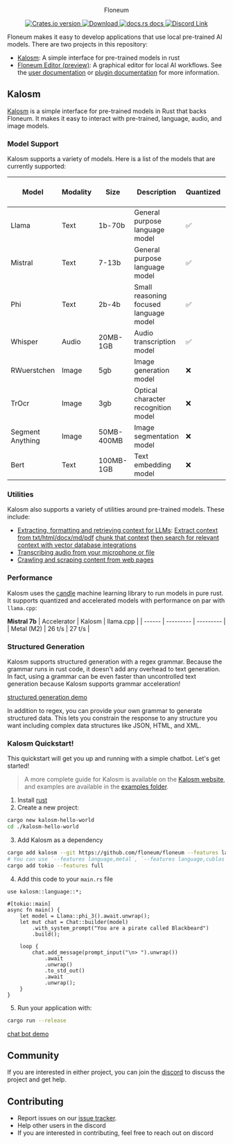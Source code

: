 <p align="center">Floneum</p>
<div align="center">
  <!-- Crates version -->
  <a href="https://crates.io/crates/kalosm">
    <img src="https://img.shields.io/crates/v/kalosm.svg?style=flat-square"
    alt="Crates.io version" />
  </a>
  <!-- Downloads -->
  <a href="https://crates.io/crates/kalosm">
    <img src="https://img.shields.io/crates/d/kalosm.svg?style=flat-square"
      alt="Download" />
  </a>
  <!-- docs -->
  <a href="https://docs.rs/kalosm">
    <img src="https://img.shields.io/badge/docs-latest-blue.svg?style=flat-square"
      alt="docs.rs docs" />
  </a>
  <!-- Discord -->
  <a href="https://discord.gg/dQdmhuB8q5">
    <img src="https://img.shields.io/discord/1120130300236800062?logo=discord&style=flat-square" alt="Discord Link" />
  </a>
</div>

Floneum makes it easy to develop applications that use local pre-trained AI models. There are two projects in this repository:

- [Kalosm](./interfaces/kalosm): A simple interface for pre-trained models in rust
- [Floneum Editor (preview)](./floneum/floneum): A graphical editor for local AI workflows. See the [user documentation](https://floneum.com/docs/user/) or [plugin documentation](https://floneum.com/docs/developer/) for more information.

## Kalosm

[Kalosm](./interfaces/kalosm/) is a simple interface for pre-trained models in Rust that backs Floneum. It makes it easy to interact with pre-trained, language, audio, and image models.

### Model Support

Kalosm supports a variety of models. Here is a list of the models that are currently supported:

| Model    | Modality | Size | Description | Quantized | CUDA + Metal Accelerated | Example |
| -------- | ------- | ---- | ----------- | --------- | ----------- | --------------------- |
| Llama | Text    | 1b-70b | General purpose language model | ✅ | ✅ | [llama 3 chat](interfaces/kalosm/examples/chat.rs) |
| Mistral | Text    | 7-13b | General purpose language model | ✅ | ✅ | [mistral chat](interfaces/kalosm/examples/chat-mistral-2.rs) |
| Phi | Text    | 2b-4b | Small reasoning focused language model | ✅ | ✅ | [phi 3 chat](interfaces/kalosm/examples/chat-phi-3.rs) |
| Whisper | Audio   | 20MB-1GB | Audio transcription model | ✅ | ✅ | [live whisper transcription](interfaces/kalosm/examples/transcribe.rs) |
| RWuerstchen | Image | 5gb | Image generation model | ❌ | ✅ | [rwuerstchen image generation](interfaces/kalosm/examples/generate_image.rs) |
| TrOcr | Image | 3gb | Optical character recognition model | ❌ | ✅ | [Text Recognition](interfaces/kalosm/examples/ocr.rs) |
| Segment Anything | Image | 50MB-400MB | Image segmentation model | ❌ | ❌ | [Image Segmentation](interfaces/kalosm/examples/segment-image.rs) |
| Bert | Text    | 100MB-1GB | Text embedding model | ❌ | ✅ | [Semantic Search](interfaces/kalosm/examples/semantic-search.rs) |

### Utilities

Kalosm also supports a variety of utilities around pre-trained models. These include:
- [Extracting, formatting and retrieving context for LLMs](./interfaces/kalosm/examples/context_extraction.rs): [Extract context from txt/html/docx/md/pdf](./interfaces/kalosm/examples/context_extraction.rs) [chunk that context](./interfaces/kalosm/examples/chunking.rs) [then search for relevant context with vector database integrations](./interfaces/kalosm/examples/semantic-search.rs)
- [Transcribing audio from your microphone or file](./interfaces/kalosm/examples/transcribe.rs)
- [Crawling and scraping content from web pages](./interfaces/kalosm/examples/crawl.rs)

### Performance

Kalosm uses the [candle](https://github.com/huggingface/candle) machine learning library to run models in pure rust. It supports quantized and accelerated models with performance on par with `llama.cpp`:

**Mistral 7b** 
| Accelerator | Kalosm | llama.cpp |
| ------ | --------- | --------- |
| Metal (M2) | 26 t/s | 27 t/s |

### Structured Generation

Kalosm supports structured generation with a regex grammar. Because the grammar runs in rust code, it doesn't add any overhead to text generation. In fact, using a grammar can be even faster than uncontrolled text generation because Kalosm supports grammar acceleration!

[structured generation demo](https://github.com/floneum/floneum/assets/66571940/7bdee1fb-204f-4e24-b738-1d4da6b593d9)

In addition to regex, you can provide your own grammar to generate structured data. This lets you constrain the response to any structure you want including complex data structures like JSON, HTML, and XML.

### Kalosm Quickstart!

This quickstart will get you up and running with a simple chatbot. Let's get started!

> A more complete guide for Kalosm is available on the [Kalosm website](https://floneum.com/kalosm/), and examples are available in the [examples folder](https://github.com/floneum/floneum/tree/main/interfaces/kalosm/examples).

1) Install [rust](https://rustup.rs/)
2) Create a new project:
```sh
cargo new kalosm-hello-world
cd ./kalosm-hello-world
```
3) Add Kalosm as a dependency
```sh
cargo add kalosm --git https://github.com/floneum/floneum --features language
# You can use `--features language,metal`, `--features language,cublas`, or `--features language,mkl` if your machine supports an accelerator
cargo add tokio --features full
```
4) Add this code to your `main.rs` file
```rust, no_run
use kalosm::language::*;

#[tokio::main]
async fn main() {
    let model = Llama::phi_3().await.unwrap();
    let mut chat = Chat::builder(model)
        .with_system_prompt("You are a pirate called Blackbeard")
        .build();

    loop {
        chat.add_message(prompt_input("\n> ").unwrap())
            .await
            .unwrap()
            .to_std_out()
            .await
            .unwrap();
    }
}
```

5) Run your application with:

```sh
cargo run --release
```

[chat bot demo](https://github.com/floneum/floneum/assets/66571940/e4e76efb-6387-4fcd-aa3c-aa556e840334)

## Community

If you are interested in either project, you can join the [discord](https://discord.gg/dQdmhuB8q5) to discuss the project and get help.

## Contributing

- Report issues on our [issue tracker](https://github.com/floneum/floneum/issues).
- Help other users in the discord
- If you are interested in contributing, feel free to reach out on discord
